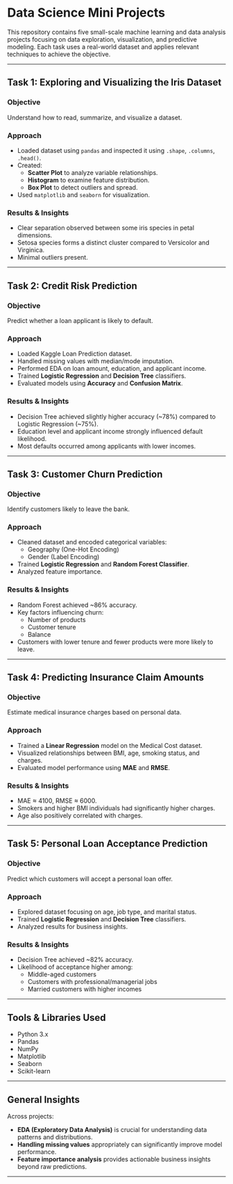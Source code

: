 # Data Science Mini Projects

This repository contains five small-scale machine learning and data analysis projects focusing on data exploration, visualization, and predictive modeling. Each task uses a real-world dataset and applies relevant techniques to achieve the objective.

---

## **Task 1: Exploring and Visualizing the Iris Dataset**
### **Objective**
Understand how to read, summarize, and visualize a dataset.

### **Approach**
- Loaded dataset using `pandas` and inspected it using `.shape`, `.columns`, `.head()`.
- Created:
  - **Scatter Plot** to analyze variable relationships.
  - **Histogram** to examine feature distribution.
  - **Box Plot** to detect outliers and spread.
- Used `matplotlib` and `seaborn` for visualization.

### **Results & Insights**
- Clear separation observed between some iris species in petal dimensions.
- Setosa species forms a distinct cluster compared to Versicolor and Virginica.
- Minimal outliers present.

---

## **Task 2: Credit Risk Prediction**
### **Objective**
Predict whether a loan applicant is likely to default.

### **Approach**
- Loaded Kaggle Loan Prediction dataset.
- Handled missing values with median/mode imputation.
- Performed EDA on loan amount, education, and applicant income.
- Trained **Logistic Regression** and **Decision Tree** classifiers.
- Evaluated models using **Accuracy** and **Confusion Matrix**.

### **Results & Insights**
- Decision Tree achieved slightly higher accuracy (~78%) compared to Logistic Regression (~75%).
- Education level and applicant income strongly influenced default likelihood.
- Most defaults occurred among applicants with lower incomes.

---

## **Task 3: Customer Churn Prediction**
### **Objective**
Identify customers likely to leave the bank.

### **Approach**
- Cleaned dataset and encoded categorical variables:
  - Geography (One-Hot Encoding)
  - Gender (Label Encoding)
- Trained **Logistic Regression** and **Random Forest Classifier**.
- Analyzed feature importance.

### **Results & Insights**
- Random Forest achieved ~86% accuracy.
- Key factors influencing churn:
  - Number of products
  - Customer tenure
  - Balance
- Customers with lower tenure and fewer products were more likely to leave.

---

## **Task 4: Predicting Insurance Claim Amounts**
### **Objective**
Estimate medical insurance charges based on personal data.

### **Approach**
- Trained a **Linear Regression** model on the Medical Cost dataset.
- Visualized relationships between BMI, age, smoking status, and charges.
- Evaluated model performance using **MAE** and **RMSE**.

### **Results & Insights**
- MAE ≈ 4100, RMSE ≈ 6000.
- Smokers and higher BMI individuals had significantly higher charges.
- Age also positively correlated with charges.

---

## **Task 5: Personal Loan Acceptance Prediction**
### **Objective**
Predict which customers will accept a personal loan offer.

### **Approach**
- Explored dataset focusing on age, job type, and marital status.
- Trained **Logistic Regression** and **Decision Tree** classifiers.
- Analyzed results for business insights.

### **Results & Insights**
- Decision Tree achieved ~82% accuracy.
- Likelihood of acceptance higher among:
  - Middle-aged customers
  - Customers with professional/managerial jobs
  - Married customers with higher incomes

---

## **Tools & Libraries Used**
- Python 3.x
- Pandas
- NumPy
- Matplotlib
- Seaborn
- Scikit-learn

---

## **General Insights**
Across projects:
- **EDA (Exploratory Data Analysis)** is crucial for understanding data patterns and distributions.
- **Handling missing values** appropriately can significantly improve model performance.
- **Feature importance analysis** provides actionable business insights beyond raw predictions.

---
